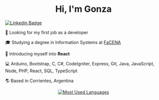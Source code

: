 <h1 align="center">Hi, I'm Gonza</h1>

<a href="https://www.linkedin.com/in/gonza7aav/" target="_blank"> <img src="https://img.shields.io/badge/-LinkedIn-informational?logo=LinkedIn&logoColor=white" alt="Linkedin Badge" /> </a>

<!-- Work -->

💼 Looking for my first job as a developer

<!-- Passion -->

<!-- 🔥 I'm a **Software Developer** who love coding tools to make life easier -->

<!-- Study -->

🎓 Studying a degree in Information Systems at <a href="http://exa.unne.edu.ar/" target="_blank">FaCENA</a>

<!-- Learning -->

🌱 Introducing myself into **React**

<!-- Tech -->

💻 Arduino, Bootstrap, C, C#, CodeIgniter, Express, Git, Java, JavaScript, Node, PHP, React, SQL, TypeScript

<!-- Location -->

🌎 Based in Corrientes, Argentina

<!--
## 📌 Pinned
-->

<p align="center"> <a href="https://github.com/anuraghazra/github-readme-stats" target="_blank"> <img src=https://github-readme-stats.vercel.app/api/top-langs/?username=gonza7aav&langs_count=10&layout=compact&theme=dracula alt="Most Used Languages" /> </a> </p>
